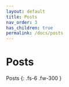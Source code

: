 ```yaml
---
layout: default
title: Posts
nav_order: 3
has_children: true
permalink: /docs/posts
---
```


# Posts

Posts
{: .fs-6 .fw-300 }